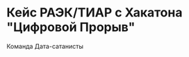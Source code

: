 Кейс РАЭК/ТИАР с Хакатона "Цифровой Прорыв" 
=================================================================================================================================================================================
Команда Дата-сатанисты 
